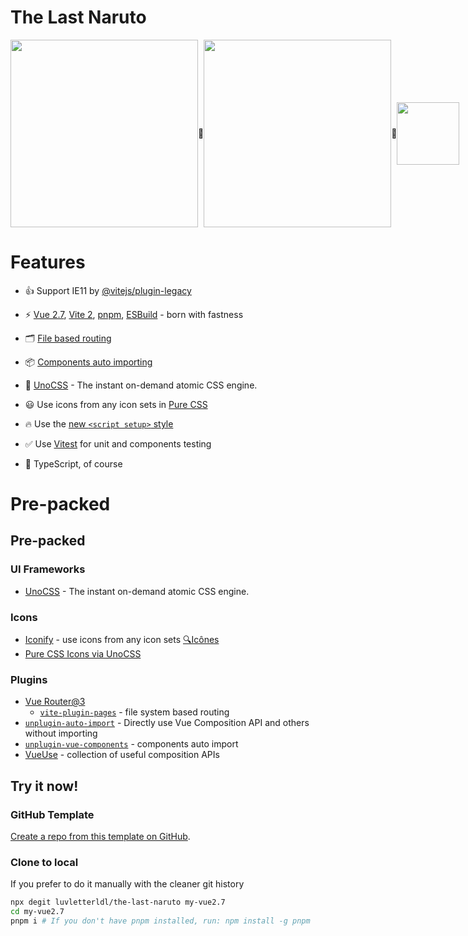 # The Last Naruto

<main style="display: flex; align-items: center; justify-content: space-evenly;">
  <img width='300px' src='https://user-images.githubusercontent.com/499550/176823239-f59d75de-1d24-4b2d-b04b-fcc95db2903e.png' />
  🔗
  <img width='300px' src='https://upload.wikimedia.org/wikipedia/commons/c/c0/IE11_Cyan_rgb_vertical.svg' />
  🔗
  <img width='100px' src='https://vitejs.dev/logo.svg' />
</main>

# Features

- 👍 Support IE11 by [@vitejs/plugin-legacy](https://github.com/vitejs/vite/tree/main/packages/plugin-legacy)

- ⚡️ [Vue 2.7](https://github.com/vuejs/vue), [Vite 2](https://github.com/vitejs/vite), [pnpm](https://pnpm.io/), [ESBuild](https://github.com/evanw/esbuild) - born with fastness

- 🗂 [File based routing](./src/pages)

- 📦 [Components auto importing](./src/components)

- 🎨 [UnoCSS](https://github.com/antfu/unocss) - The instant on-demand atomic CSS engine.

- 😃 Use icons from any icon sets in [Pure CSS](https://github.com/antfu/unocss/tree/main/packages/preset-icons)

- 🔥 Use the [new `<script setup>` style](https://github.com/vuejs/rfcs/pull/227)

- ✅ Use [Vitest](http://vitest.dev/) for unit and components testing

- 🦾 TypeScript, of course

# Pre-packed

## Pre-packed

### UI Frameworks

- [UnoCSS](https://github.com/antfu/unocss) - The instant on-demand atomic CSS engine.

### Icons

- [Iconify](https://iconify.design) - use icons from any icon sets [🔍Icônes](https://icones.netlify.app/)
- [Pure CSS Icons via UnoCSS](https://github.com/antfu/unocss/tree/main/packages/preset-icons)

### Plugins

- [Vue Router@3](https://github.com/vuejs/vue-router)
  - [`vite-plugin-pages`](https://github.com/hannoeru/vite-plugin-pages) - file system based routing
- [`unplugin-auto-import`](https://github.com/antfu/unplugin-auto-import) - Directly use Vue Composition API and others without importing
- [`unplugin-vue-components`](https://github.com/antfu/unplugin-vue-components) - components auto import
- [VueUse](https://github.com/antfu/vueuse) - collection of useful composition APIs

## Try it now!

### GitHub Template

[Create a repo from this template on GitHub](https://github.com/luvletterldl/the-last-naruto/generate).

### Clone to local

If you prefer to do it manually with the cleaner git history

```bash
npx degit luvletterldl/the-last-naruto my-vue2.7
cd my-vue2.7
pnpm i # If you don't have pnpm installed, run: npm install -g pnpm
```
